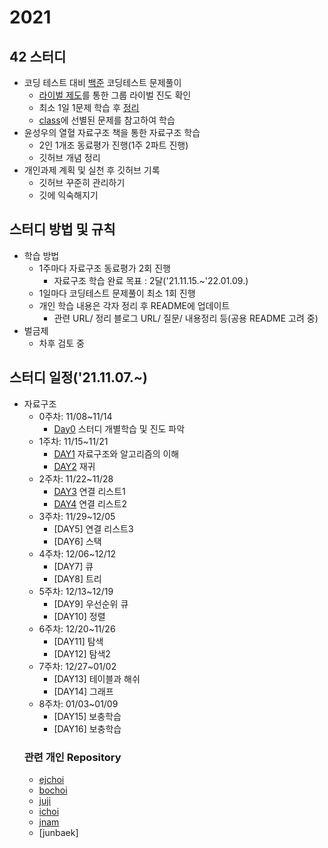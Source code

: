 # 2021
    
## 42 스터디
* 코딩 테스트 대비 [백준](https://www.acmicpc.net/step) 코딩테스트 문제풀이
  * [라이벌 제도](https://solved.ac/ranking/rival)를 통한 그룹 라이벌 진도 확인
  * 최소 1일 1문제 학습 후 [정리](https://github.com/Ejaeda/Coding_Test)
  * [class](https://solved.ac/class)에 선별된 문제를 참고하여 학습
* 윤성우의 열혈 자료구조 책을 통한 자료구조 학습
  * 2인 1개조 동료평가 진행(1주 2파트 진행)
  * 깃허브 개념 정리
* 개인과제 계획 및 실천 후 깃허브 기록
  * 깃허브 꾸준히 관리하기
  * 깃에 익숙해지기
## 스터디 방법 및 규칙
* 학습 방법
  * 1주마다 자료구조 동료평가 2회 진행
    * 자료구조 학습 완료 목표 : 2달('21.11.15.~'22.01.09.)
  * 1일마다 코딩테스트 문제풀이 최소 1회 진행
  * 개인 학습 내용은 각자 정리 후 README에 업데이트
    * 관련 URL/ 정리 블로그 URL/ 질문/ 내용정리 등(공용 README 고려 중)
* 벌금제
  * 차후 검토 중
## 스터디 일정('21.11.07.~)
* 자료구조
  * 0주차: 11/08~11/14
    * [Day0](#42-스터디) 스터디 개별학습 및 진도 파악
  * 1주차: 11/15~11/21
    * [DAY1](https://github.com/Ejaeda/42_study/tree/master/자료구조/Ch01_자료구조와%20알고리즘의%20이해) 자료구조와 알고리즘의 이해
    * [DAY2](https://github.com/Ejaeda/42_study/tree/master/자료구조/Ch02_재귀) 재귀
  * 2주차: 11/22~11/28
    * [DAY3](https://github.com/Ejaeda/42_study/tree/master/%EC%9E%90%EB%A3%8C%EA%B5%AC%EC%A1%B0/Ch03.Linked_List) 연결 리스트1
    * [DAY4](https://github.com/Ejaeda/42_study/tree/master/%EC%9E%90%EB%A3%8C%EA%B5%AC%EC%A1%B0/Ch04.Linked_List2) 연결 리스트2
  * 3주차: 11/29~12/05
    * [DAY5] 연결 리스트3
    * [DAY6] 스택
  * 4주차: 12/06~12/12
    * [DAY7] 큐
    * [DAY8] 트리
  * 5주차: 12/13~12/19
    * [DAY9] 우선순위 큐
    * [DAY10] 정렬
  * 6주차: 12/20~11/26
    * [DAY11] 탐색
    * [DAY12] 탐색2
  * 7주차: 12/27~01/02
    * [DAY13] 테이블과 해쉬
    * [DAY14] 그래프
  * 8주차: 01/03~01/09
    * [DAY15] 보충학습
    * [DAY16] 보충학습
  ### 관련 개인 Repository
  * [ejchoi](https://github.com/Ejaeda)
  * [bochoi](https://github.com/BB-choi)
  * [juji](https://github.com/ji-junhyuk)
  * [ichoi](https://github.com/ICCHOI)
  * [jnam](https://github.com/namzisun)
  * [junbaek]
